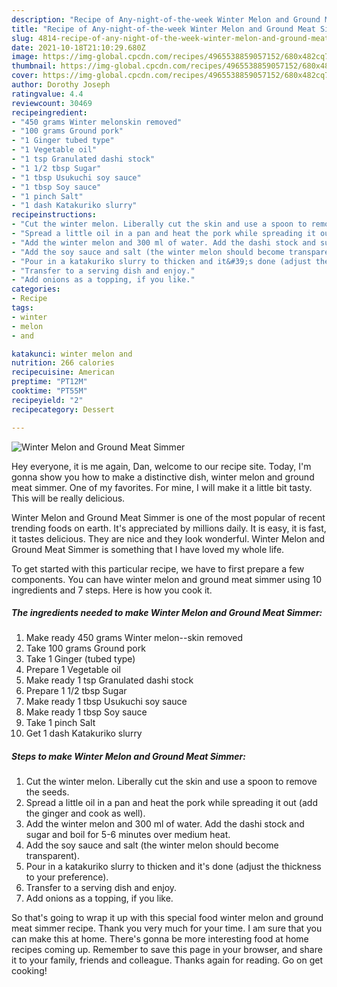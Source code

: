 ```yaml
---
description: "Recipe of Any-night-of-the-week Winter Melon and Ground Meat Simmer"
title: "Recipe of Any-night-of-the-week Winter Melon and Ground Meat Simmer"
slug: 4814-recipe-of-any-night-of-the-week-winter-melon-and-ground-meat-simmer
date: 2021-10-18T21:10:29.680Z
image: https://img-global.cpcdn.com/recipes/4965538859057152/680x482cq70/winter-melon-and-ground-meat-simmer-recipe-main-photo.jpg
thumbnail: https://img-global.cpcdn.com/recipes/4965538859057152/680x482cq70/winter-melon-and-ground-meat-simmer-recipe-main-photo.jpg
cover: https://img-global.cpcdn.com/recipes/4965538859057152/680x482cq70/winter-melon-and-ground-meat-simmer-recipe-main-photo.jpg
author: Dorothy Joseph
ratingvalue: 4.4
reviewcount: 30469
recipeingredient:
- "450 grams Winter melonskin removed"
- "100 grams Ground pork"
- "1 Ginger tubed type"
- "1 Vegetable oil"
- "1 tsp Granulated dashi stock"
- "1 1/2 tbsp Sugar"
- "1 tbsp Usukuchi soy sauce"
- "1 tbsp Soy sauce"
- "1 pinch Salt"
- "1 dash Katakuriko slurry"
recipeinstructions:
- "Cut the winter melon. Liberally cut the skin and use a spoon to remove the seeds."
- "Spread a little oil in a pan and heat the pork while spreading it out (add the ginger and cook as well)."
- "Add the winter melon and 300 ml of water. Add the dashi stock and sugar and boil for 5-6 minutes over medium heat."
- "Add the soy sauce and salt (the winter melon should become transparent)."
- "Pour in a katakuriko slurry to thicken and it&#39;s done (adjust the thickness to your preference)."
- "Transfer to a serving dish and enjoy."
- "Add onions as a topping, if you like."
categories:
- Recipe
tags:
- winter
- melon
- and

katakunci: winter melon and 
nutrition: 266 calories
recipecuisine: American
preptime: "PT12M"
cooktime: "PT55M"
recipeyield: "2"
recipecategory: Dessert

---
```



![Winter Melon and Ground Meat Simmer](https://img-global.cpcdn.com/recipes/4965538859057152/680x482cq70/winter-melon-and-ground-meat-simmer-recipe-main-photo.jpg)

Hey everyone, it is me again, Dan, welcome to our recipe site. Today, I'm gonna show you how to make a distinctive dish, winter melon and ground meat simmer. One of my favorites. For mine, I will make it a little bit tasty. This will be really delicious.

Winter Melon and Ground Meat Simmer is one of the most popular of recent trending foods on earth. It's appreciated by millions daily. It is easy, it is fast, it tastes delicious. They are nice and they look wonderful. Winter Melon and Ground Meat Simmer is something that I have loved my whole life.




To get started with this particular recipe, we have to first prepare a few components. You can have winter melon and ground meat simmer using 10 ingredients and 7 steps. Here is how you cook it.

<!--inarticleads1-->

##### The ingredients needed to make Winter Melon and Ground Meat Simmer:

1. Make ready 450 grams Winter melon--skin removed
1. Take 100 grams Ground pork
1. Take 1 Ginger (tubed type)
1. Prepare 1 Vegetable oil
1. Make ready 1 tsp Granulated dashi stock
1. Prepare 1 1/2 tbsp Sugar
1. Make ready 1 tbsp Usukuchi soy sauce
1. Make ready 1 tbsp Soy sauce
1. Take 1 pinch Salt
1. Get 1 dash Katakuriko slurry




<!--inarticleads2-->

##### Steps to make Winter Melon and Ground Meat Simmer:

1. Cut the winter melon. Liberally cut the skin and use a spoon to remove the seeds.
1. Spread a little oil in a pan and heat the pork while spreading it out (add the ginger and cook as well).
1. Add the winter melon and 300 ml of water. Add the dashi stock and sugar and boil for 5-6 minutes over medium heat.
1. Add the soy sauce and salt (the winter melon should become transparent).
1. Pour in a katakuriko slurry to thicken and it&#39;s done (adjust the thickness to your preference).
1. Transfer to a serving dish and enjoy.
1. Add onions as a topping, if you like.




So that's going to wrap it up with this special food winter melon and ground meat simmer recipe. Thank you very much for your time. I am sure that you can make this at home. There's gonna be more interesting food at home recipes coming up. Remember to save this page in your browser, and share it to your family, friends and colleague. Thanks again for reading. Go on get cooking!
